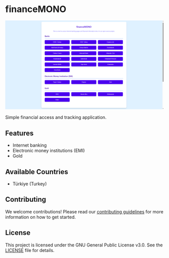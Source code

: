 # financeMONO

![financeMONO](https://github.com/berkaygediz/financeMONO/blob/main/banner.png?raw=true)

Simple financial access and tracking application.

## Features

- Internet banking
- Electronic money institutions (EMI)
- Gold

## Available Countries

- Türkiye (Turkey)

## Contributing

We welcome contributions! Please read our [contributing guidelines](CONTRIBUTING.md) for more information on how to get started.

## License

This project is licensed under the GNU General Public License v3.0. See the [LICENSE](LICENSE) file for details.
